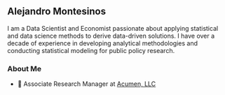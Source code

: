 ## Alejandro Montesinos 

I am a Data Scientist and Economist passionate about applying statistical and data science methods to derive data-driven solutions. I have over a decade of experience in developing analytical methodologies and conducting statistical modeling for public policy research.

### About Me

- 🏢 Associate Research Manager at [Acumen, LLC](https://www.acumenllc.com)
